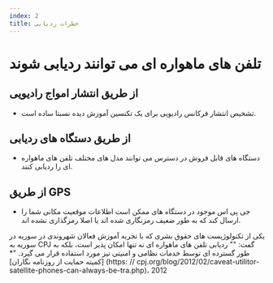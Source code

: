 ```yaml
---
index: 2
title: خطرات ردیابی
---
```

# تلفن های ماهواره ای می توانند ردیابی شوند

## از طریق انتشار امواج رادیویی 

*   تشخیص انتشار فرکانس رادیویی برای یک تکنسین آموزش دیده نسبتا ساده است.

## از طریق دستگاه های ردیابی

*   دستگاه های قابل فروش در دسترس می توانند مدل های مختلف تلفن های ماهواره ای را ردیابی کنند.

## از طریق GPS

*   جی پی اس موجود در دستگاه های ممکن است اطلاعات موقعیت مکانی شما را ارسال کند که به طور ضعیف رمزنگاری شده اند یا اصلا رمزگذاری نشده اند.

یکی از تکنولوژیست های حقوق بشری که با تجربه آموزش فعالان شهروندی در سوریه در سوریه به CPJ گفت: "" ردیابی تلفن های ماهواره ای نه تنها امکان پذیر است، بلکه به طور گسترده ای توسط خدمات نظامی و امنیتی نیز مورد استفاده قرار می گیرد. "* [کمیته حمایت از روزنامه نگاران] (https: // cpj.org/blog/2012/02/caveat-utilitor-satellite-phones-can-always-be-tra.php)، 2012
